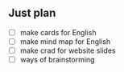 ## Just plan
- [ ] make cards for English 
- [ ] make mind map for English 
- [ ] make crad for website slides
- [ ] ways of brainstorming
